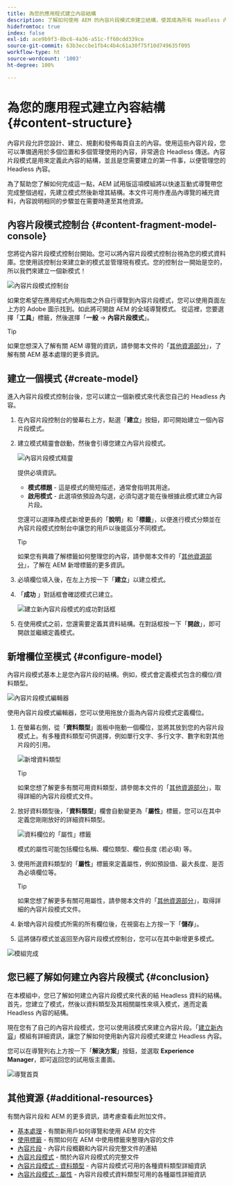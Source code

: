 ```yaml
---
title: 為您的應用程式建立內容結構
description: 了解如何使用 AEM 的內容片段模式來建立結構，使其成為所有 Headless 內容的基礎。
hidefromtoc: true
index: false
exl-id: ace9b9f3-8bc6-4a36-a51c-ff60cdd339ce
source-git-commit: 63b3eccbe1fb4c4b4c61a30f75f10d749635f095
workflow-type: ht
source-wordcount: '1003'
ht-degree: 100%

---
```


# 為您的應用程式建立內容結構 {#content-structure}

內容片段允許您設計、建立、規劃和發佈每頁自主的內容。使用這些內容片段，您可以準備適用於多個位置和多個管理使用的內容，非常適合 Headless 傳送。內容片段模式是用來定義此內容的結構，並且是您需要建立的第一件事，以便管理您的 Headless 內容。

為了幫助您了解如何完成這一點，AEM 試用版這項模組將以快速互動式導覽帶您完成整個過程，先建立模式然後新增其結構。本文件可用作產品內導覽的補充資料，內容說明相同的步驟並在需要時連至其他資源。

## 內容片段模式控制台 {#content-fragment-model-console}

您將從內容片段模式控制台開始。您可以將內容片段模式控制台視為您的模式資料庫。您使用該控制台來建立新的模式並管理現有模式。您的控制台一開始是空的，所以我們來建立一個新模式！

![內容片段模式控制台](assets/content-structure/content-fragment-model-console.png)

如果您希望在應用程式內用指南之外自行導覽到內容片段模式，您可以使用頁面左上方的 Adobe 圖示找到。如此將可開啟 AEM 的全域導覽模式。 從這裡，您要選擇「**工具**」標籤，然後選擇「**一般** -> **內容片段模式**」。

>[!TIP]
>
>如果您想深入了解有關 AEM 導覽的資訊，請參閱本文件的「[其他資源部分](#additional-resources)」，了解有關 AEM 基本處理的更多資訊。

## 建立一個模式 {#create-model}

進入內容片段模式控制台後，您可以建立一個新模式來代表您自己的 Headless 內容。

1. 在內容片段控制台的螢幕右上方，點選「**建立**」按鈕，即可開始建立一個內容片段模式。

1. 建立模式精靈會啟動，然後會引導您建立內容片段模式。

   ![內容片段模式精靈](assets/content-structure/model-wizard.png)

   提供必填資訊。

   * **模式標題** - 這是模式的簡短描述，通常會指明其用途。
   * **啟用模式** - 此選項依預設為勾選，必須勾選才能在後根據此模式建立內容片段。

   您還可以選擇為模式新增更長的「**說明**」和「**標籤**」，以便進行模式分類並在內容片段模式控制台中讓您的用戶以後能區分不同模式。

   >[!TIP]
   >
   >如果您有興趣了解標籤如何整理您的內容，請參閱本文件的「[其他資源部分](#additional-resources)」，了解在 AEM 新增標籤的更多資訊。

1. 必填欄位填入後，在左上方按一下「**建立**」以建立模式。

1. 「**成功** 」對話框會確認模式已建立。

   ![建立新內容片段模式的成功對話框](assets/content-structure/success.png)

1. 在使用模式之前，您還需要定義其資料結構。在對話框按一下「**開啟**」，即可開啟並繼續定義模式。

## 新增欄位至模式 {#configure-model}

內容片段模式基本上是您內容片段的結構。例如，模式會定義模式包含的欄位/資料類型。

![內容片段模式編輯器](assets/content-structure/model-editor.png)

使用內容片段模式編輯器，您可以使用拖放介面為內容片段模式定義欄位。

1. 在螢幕右側，從「**資料類型**」面板中拖動一個欄位，並將其放到您的內容片段模式上。有多種資料類型可供選擇，例如單行文字、多行文字、數字和對其他片段的引用。

   ![新增資料類型](assets/content-structure/drop-fields.png)

   >[!TIP]
   >
   >如果您想了解更多有關可用資料類型，請參閱本文件的「[其他資源部分](#additional-resources)」，取得詳細的內容片段模式文件。

1. 放好資料類型後，「**資料類型**」欄會自動變更為「**屬性**」標籤，您可以在其中定義您剛剛放好的詳細資料類型。

   ![資料欄位的「屬性」標籤](assets/content-structure/data-type-properties.png)

   模式的屬性可能包括欄位名稱、欄位類型、欄位長度 (若必填) 等。

1. 使用所選資料類型的「**屬性**」標籤來定義屬性，例如預設值、最大長度、是否為必填欄位等。

   >[!TIP]
   >
   >如果您想了解更多有關可用屬性，請參閱本文件的「[其他資源部分](#additional-resources)」，取得詳細的內容片段模式文件。

1. 新增內容片段模式所需的所有欄位後，在視窗右上方按一下「**儲存**」。

1. 這將儲存模式並返回至內容片段模式控制台，您可以在其中新增更多模式。

![模組完成](assets/content-structure/content-fragment-model-console-populated.png)

## 您已經了解如何建立內容片段模式 {#conclusion}

在本模組中，您已了解如何建立內容片段模式來代表的結 Headless 資料的結構。首先，您建立了模式，然後以資料類型及其相關屬性來填入模式，進而定義 Headless 內容的結構。

現在您有了自己的內容片段模式，您可以使用該模式來建立內容片段。「[建立新內容](create-content.md)」模組有詳細資訊，讓您了解如何使用新內容片段模式來建立 Headless 內容。

您可以在導覽列右上方按一下「**解決方案**」按鈕，並選取 **Experience Manager**，即可返回您的試用版主畫面。

![導覽首頁](assets/content-structure/home.png)

## 其他資源 {#additional-resources}

有關內容片段和 AEM 的更多資訊，請考慮查看此附加文件。

* [基本處理](/help/sites-cloud/authoring/getting-started/basic-handling.md) - 有關新用戶如何導覽和使用 AEM 的文件
* [使用標籤](/help/sites-cloud/authoring/features/tags.md) - 有關如何在 AEM 中使用標籤來整理內容的文件
* [內容片段](/help/assets/content-fragments/content-fragments.md) - 內容片段概觀和內容片段完整文件的連結
* [內容片段模式](/help/assets/content-fragments/content-fragments-models.md) - 關於內容片段模式的完整文件
* [內容片段模式 - 資料類型](/help/assets/content-fragments/content-fragments-models.md#data-types) - 內容片段模式可用的各種資料類型詳細資訊
* [內容片段模式 - 屬性](/help/assets/content-fragments/content-fragments-models.md#data-types) - 內容片段模式資料類型可用的各種屬性詳細資訊
